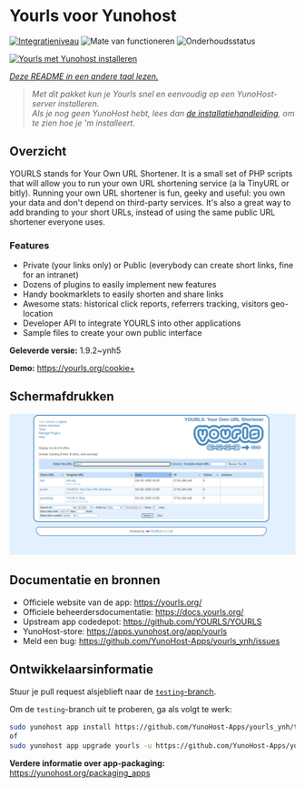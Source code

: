 <!--
NB: Deze README is automatisch gegenereerd door <https://github.com/YunoHost/apps/tree/master/tools/readme_generator>
Hij mag NIET handmatig aangepast worden.
-->

# Yourls voor Yunohost

[![Integratieniveau](https://apps.yunohost.org/badge/integration/yourls)](https://ci-apps.yunohost.org/ci/apps/yourls/)
![Mate van functioneren](https://apps.yunohost.org/badge/state/yourls)
![Onderhoudsstatus](https://apps.yunohost.org/badge/maintained/yourls)

[![Yourls met Yunohost installeren](https://install-app.yunohost.org/install-with-yunohost.svg)](https://install-app.yunohost.org/?app=yourls)

*[Deze README in een andere taal lezen.](./ALL_README.md)*

> *Met dit pakket kun je Yourls snel en eenvoudig op een YunoHost-server installeren.*  
> *Als je nog geen YunoHost hebt, lees dan [de installatiehandleiding](https://yunohost.org/install), om te zien hoe je 'm installeert.*

## Overzicht

YOURLS stands for Your Own URL Shortener. It is a small set of PHP scripts that will allow you to run your own URL shortening service (a la TinyURL or bitly).
Running your own URL shortener is fun, geeky and useful: you own your data and don't depend on third-party services. It's also a great way to add branding to your short URLs, instead of using the same public URL shortener everyone uses.

### Features

- Private (your links only) or Public (everybody can create short links, fine for an intranet)
- Dozens of plugins to easily implement new features
- Handy bookmarklets to easily shorten and share links
- Awesome stats: historical click reports, referrers tracking, visitors geo-location
- Developer API to integrate YOURLS into other applications
- Sample files to create your own public interface


**Geleverde versie:** 1.9.2~ynh5

**Demo:** <https://yourls.org/cookie+>

## Schermafdrukken

![Schermafdrukken van Yourls](./doc/screenshots/p4.png)

## Documentatie en bronnen

- Officiele website van de app: <https://yourls.org/>
- Officiele beheerdersdocumentatie: <https://docs.yourls.org/>
- Upstream app codedepot: <https://github.com/YOURLS/YOURLS>
- YunoHost-store: <https://apps.yunohost.org/app/yourls>
- Meld een bug: <https://github.com/YunoHost-Apps/yourls_ynh/issues>

## Ontwikkelaarsinformatie

Stuur je pull request alsjeblieft naar de [`testing`-branch](https://github.com/YunoHost-Apps/yourls_ynh/tree/testing).

Om de `testing`-branch uit te proberen, ga als volgt te werk:

```bash
sudo yunohost app install https://github.com/YunoHost-Apps/yourls_ynh/tree/testing --debug
of
sudo yunohost app upgrade yourls -u https://github.com/YunoHost-Apps/yourls_ynh/tree/testing --debug
```

**Verdere informatie over app-packaging:** <https://yunohost.org/packaging_apps>
